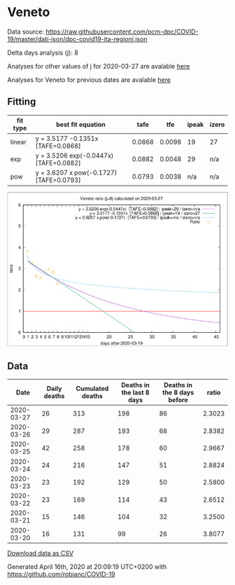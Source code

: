 # Veneto

Data source: https://raw.githubusercontent.com/pcm-dpc/COVID-19/master/dati-json/dpc-covid19-ita-regioni.json

Delta days analysis (j): 8

Analyses for other values of j for 2020-03-27 are avalable [here](../2020-03-27/README.md)

Analyses for Veneto for previous dates are avalable [here](../README.md)

## Fitting 
|fit type|best fit equation|tafe|tfe|ipeak|izero|
|-------|-----|--------|------|---|---|
|linear|y = 3.5177 -0.1351x  [TAFE=0.0868]|0.0868|0.0098|19|27|
|exp|y = 3.5206 exp(-0.0447x)  [TAFE=0.0882]|0.0882|0.0048|29|n/a|
|pow|y = 3.6207 x pow(-0.1727)  [TAFE=0.0793]|0.0793|0.0038|n/a|n/a|

![Plot](COVID-19_veneto_j8_2020-03-27.png)

## Data
|Date|Daily deaths|Cumulated deaths|Deaths in the last 8 days|Deaths in the 8 days before|ratio|
|----|----------|-----------|-------|--------------------|-----|
|2020-03-27|26|313|198|86|2.3023|
|2020-03-26|29|287|193|68|2.8382|
|2020-03-25|42|258|178|60|2.9667|
|2020-03-24|24|216|147|51|2.8824|
|2020-03-23|23|192|129|50|2.5800|
|2020-03-22|23|169|114|43|2.6512|
|2020-03-21|15|146|104|32|3.2500|
|2020-03-20|16|131|99|26|3.8077|

[Download data as CSV](COVID-19_veneto_j8_2020-03-27.csv)

Generated April 16th, 2020 at 20:09:19 UTC+0200 with https://github.com/robianc/COVID-19
